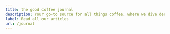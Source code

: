 ```yaml
---
title: the good coffee journal
description: Your go-to source for all things coffee, where we dive deep into the world of specialty brews, share tips for finding the best coffee places, and explore the captivating design of coffee shops.
label: Read all our articles
url: /journal
---
```

